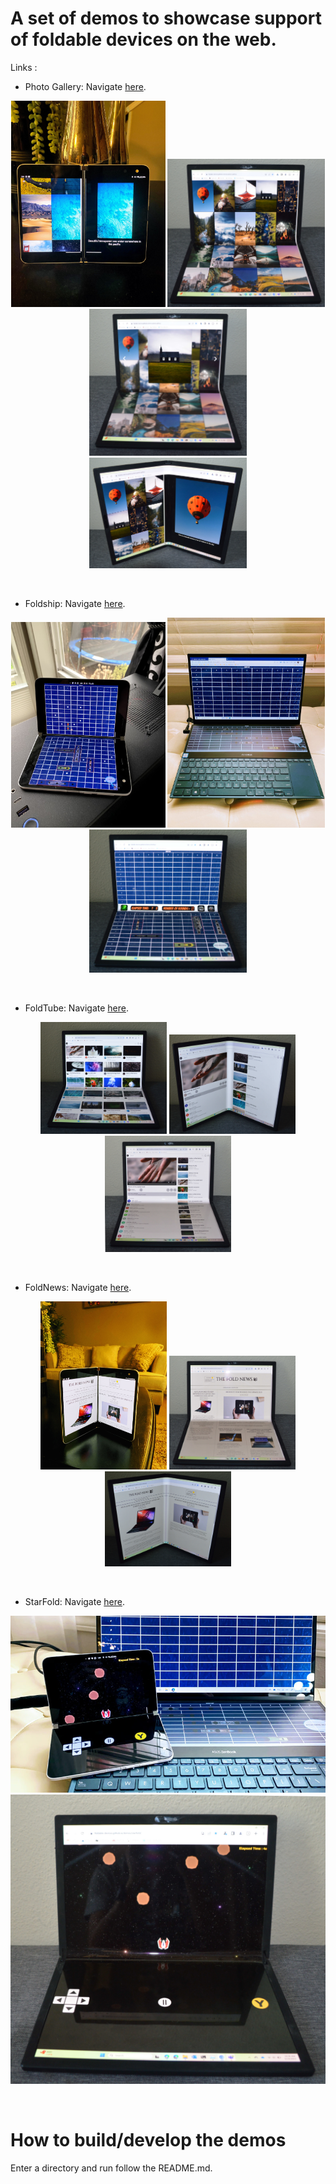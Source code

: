 # A set of demos to showcase support of foldable devices on the web.

Links :
- Photo Gallery: Navigate [here](https://foldable-devices.github.io/demos/photo-gallery).

<p style="text-align: center;">
<img src="docs/images/photo-gallery.jpg" alt="picture of a Surface Duo running the photo gallery demo" style="width:49%;"/>

<img src="docs/images/photo-gallery-asus-2.jpg" alt="picture of a Asus Zenbook Fold running the photo gallery demo" style="width:50%;"/>

<img src="docs/images/photo-gallery-asus-3.jpg" alt="picture of a Asus Zenbook Fold running the photo gallery demo" style="width:50%;"/>

<img src="docs/images/photo-gallery-asus-1.jpg" alt="picture of a Asus Zenbook Fold running the photo gallery demo" style="width:50%;"/>
</p>

&nbsp;

- Foldship: Navigate [here](https://foldable-devices.github.io/demos/foldship).

<p style="text-align: center;">
<img src="docs/images/battleship-duo.jpg" alt="picture of a Surface Duo running Battleship demo game" style="width:49%;"/>

<img src="docs/images/battleship-zenbook.jpg" alt="picture of a Asus Zenbook Pro Duo running Battleship demo game" style="width:50%;"/>

<img src="docs/images/battleship-asus-1.jpg" alt="picture of a Asus Zenbook Fold running the Battleship demo game" style="width:50%;"/>
</p>

&nbsp;

- FoldTube: Navigate [here](https://foldable-devices.github.io/demos/foldtube).

<p style="text-align: center;">
<img src="docs/images/fold-tube-asus-3.jpg" alt="picture of a Surface Duo running the fold tube demo" style="width:40%;"/>

<img src="docs/images/fold-tube-asus-2.jpg" alt="picture of a Asus Zenbook Fold running the fold tube demo" style="width:40%;"/>

<img src="docs/images/fold-tube-asus-1.jpg" alt="picture of a Asus Zenbook Fold running the fold tube demo" style="width:40%;"/>
</p>

&nbsp;

- FoldNews: Navigate [here](https://foldable-devices.github.io/demos/foldnews).

<p style="text-align: center;">
<img src="docs/images/fold-news.jpg" alt="picture of a Surface Duo running the fold news demo" style="width:40%;"/>

<img src="docs/images/fold-news-asus-2.jpg" alt="picture of a Asus Zenbook Fold running the fold news demo" style="width:40%;"/>

<img src="docs/images/fold-news-asus-1.jpg" alt="picture of a Asus Zenbook Fold running the fold news demo" style="width:40%;"/>
</p>

&nbsp;

- StarFold: Navigate [here](https://foldable-devices.github.io/demos/starfold).

<p style="text-align: center;">
<img src="docs/images/starfold.jpg" alt="picture of a Surface Duo running the starfold demo" style="width:100%;"/>

<img src="docs/images/starfold-asus-1.jpg" alt="picture of a Asus Zenbook Fold running the starfold demo" style="width:100%;"/>
</p>

&nbsp;

# How to build/develop the demos
Enter a directory and run follow the README.md.
